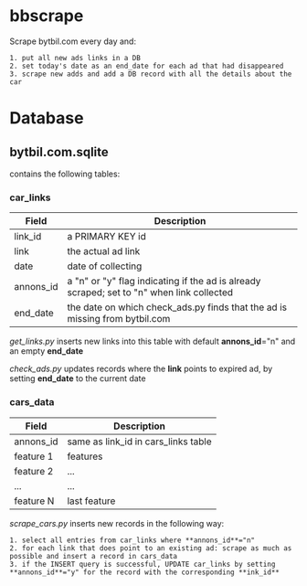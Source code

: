 # bbscrape

Scrape bytbil.com every day and:

	1. put all new ads links in a DB
	2. set today's date as an end_date for each ad that had disappeared
	3. scrape new adds and add a DB record with all the details about the car

# Database 

## bytbil.com.sqlite

contains the following tables:

### car_links

|Field      | Description      
| --------- | ------------
| link_id   | a PRIMARY KEY id
| link      | the actual ad link
| date      | date of collecting
| annons_id | a "n" or "y" flag indicating if the ad is already scraped; set to "n" when link collected
end_date | the date on which check_ads.py finds that the ad is missing from bytbil.com

*get_links.py* inserts new links into this table with default **annons_id**="n" and an empty **end_date**

*check_ads.py* updates records where the **link** points to expired ad, by setting **end_date** to the current date



### cars_data

Field | Description
--- | ---
annons_id | same as link_id in cars_links table
feature 1 | features
feature 2 | ...
... | ...
feature N | last feature

*scrape_cars.py* inserts new records in the following way:

	1. select all entries from car_links where **annons_id**="n"
	2. for each link that does point to an existing ad: scrape as much as possible and insert a record in cars_data
	3. if the INSERT query is successful, UPDATE car_links by setting **annons_id**="y" for the record with the corresponding **ink_id**

